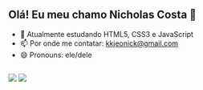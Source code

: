 ## Olá! Eu meu chamo Nicholas Costa 👋

- 🌱 Atualmente estudando HTML5, CSS3 e JavaScript
- 📫 Por onde me contatar: kkjeonick@gmail.com
- 😄 Pronouns: ele/dele

##

<div> 
  <a href="https://www.instagram.com/unich.sanda/" target="_blank"><img src="https://img.shields.io/badge/-Instagram-%23E4405F?style=for-the-badge&logo=instagram&logoColor=white" target="_blank"></a> 
  <a href = "mailto:kkjeonick@gmail.com"><img src="https://img.shields.io/badge/-Gmail-%23333?style=for-the-badge&logo=gmail&logoColor=white" target="_blank"></a>
</div>


